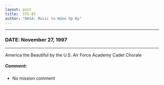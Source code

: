 ```yaml
---
layout: post
title:  STS-87
author: "NASA: Music to Wake Up By"
---
```


----
### DATE: November 27, 1997
----
America the Beautiful by the U.S. Air Force Academy Cadet Chorale

##### Comment:
* No mission comment
